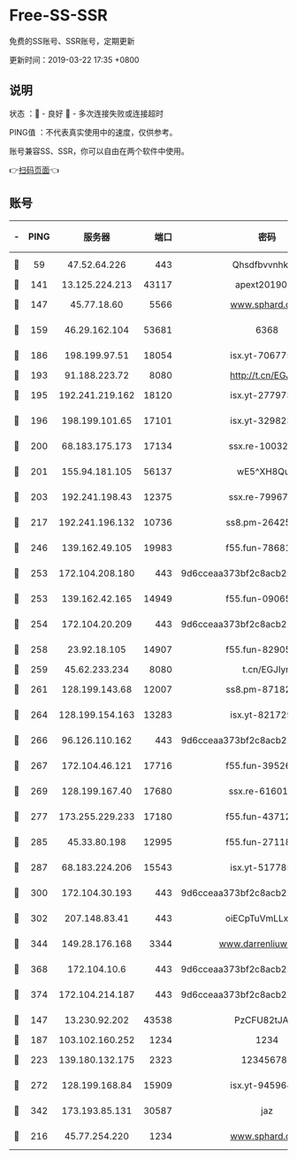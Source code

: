 # Free-SS-SSR

免费的SS账号、SSR账号，定期更新

更新时间：2019-03-22 17:35 +0800

## 说明

状态     ：🙂 - 良好 🙁 - 多次连接失败或连接超时

PING值   ：不代表真实使用中的速度，仅供参考。

账号兼容SS、SSR，你可以自由在两个软件中使用。

👉[扫码页面](https://liesauer.github.io/Free-SS-SSR/)👈

## 账号

|-|PING|服务器|端口|密码|加密方式|区域|
|:----:|:----:|:-----:|-----:|:----:|:----:|:----:|
|🙂|59|47.52.64.226|443|Qhsdfbvvnhkm1|aes-256-cfb|HK|
|🙂|141|13.125.224.213|43117|apext2019005|chacha20|KR|
|🙂|147|45.77.18.60|5566|www.sphard.com|aes-256-cfb|JP|
|🙂|159|46.29.162.104|53681|6368|aes-256-ctr|RU|
|🙂|186|198.199.97.51|18054|isx.yt-70677561|aes-256-cfb|US|
|🙂|193|91.188.223.72|8080|http://t.cn/EGJIyrl|rc4-md5|RU|
|🙂|195|192.241.219.162|18120|isx.yt-27797357|aes-256-cfb|US|
|🙂|196|198.199.101.65|17101|isx.yt-32982313|aes-256-cfb|US|
|🙂|200|68.183.175.173|17134|ssx.re-10032791|aes-256-cfb|US|
|🙂|201|155.94.181.105|56137|wE5^XH8Quw|aes-256-cfb|US|
|🙂|203|192.241.198.43|12375|ssx.re-79967299|aes-256-cfb|US|
|🙂|217|192.241.196.132|10736|ss8.pm-26425369|aes-256-cfb|US|
|🙂|246|139.162.49.105|19983|f55.fun-78681793|aes-256-cfb|SG|
|🙂|253|172.104.208.180|443|9d6cceaa373bf2c8acb22e60b6a58be6|aes-256-cfb|US|
|🙂|253|139.162.42.165|14949|f55.fun-09065498|aes-256-cfb|SG|
|🙂|254|172.104.20.209|443|9d6cceaa373bf2c8acb22e60b6a58be6|aes-256-cfb|US|
|🙂|258|23.92.18.105|14907|f55.fun-82905672|aes-256-cfb|US|
|🙂|259|45.62.233.234|8080|t.cn/EGJIyrl|rc4-md5|CA|
|🙂|261|128.199.143.68|12007|ss8.pm-87182779|aes-256-cfb|SG|
|🙂|264|128.199.154.163|13283|isx.yt-82172989|aes-256-cfb|SG|
|🙂|266|96.126.110.162|443|9d6cceaa373bf2c8acb22e60b6a58be6|aes-256-cfb|US|
|🙂|267|172.104.46.121|17716|f55.fun-39526771|aes-256-cfb|SG|
|🙂|269|128.199.167.40|17680|ssx.re-61601620|aes-256-cfb|SG|
|🙂|277|173.255.229.233|17180|f55.fun-43712198|aes-256-cfb|US|
|🙂|285|45.33.80.198|12995|f55.fun-27118272|aes-256-cfb|US|
|🙂|287|68.183.224.206|15543|isx.yt-51778566|aes-256-cfb|SG|
|🙂|300|172.104.30.193|443|9d6cceaa373bf2c8acb22e60b6a58be6|aes-256-cfb|US|
|🙂|302|207.148.83.41|443|oiECpTuVmLLxk4Ts|aes-256-cfb|AU|
|🙂|344|149.28.176.168|3344|www.darrenliuwei.com|aes-256-cfb|AU|
|🙂|368|172.104.10.6|443|9d6cceaa373bf2c8acb22e60b6a58be6|aes-256-cfb|US|
|🙂|374|172.104.214.187|443|9d6cceaa373bf2c8acb22e60b6a58be6|aes-256-cfb|US|
|🙂|147|13.230.92.202|43538|PzCFU82tJAdZ|aes-256-cfb|JP|
|🙂|187|103.102.160.252|1234|1234|rc4-md5|JP|
|🙂|223|139.180.132.175|2323|123456789|aes-256-cfb|SG|
|🙂|272|128.199.168.84|15909|isx.yt-94596465|aes-256-cfb|SG|
|🙂|342|173.193.85.131|30587|jaz|aes-256-cfb|US|
|🙁|216|45.77.254.220|1234|www.sphard.com|aes-256-cfb|SG|
